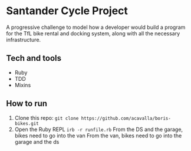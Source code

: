 # Santander Cycle Project #

A progressive challenge to model how a developer would build a program for the TfL bike rental and docking system, along with all the necessary infrastructure.

## Tech and tools ##

- Ruby
- TDD
- Mixins

## How to run

1. Clone this repo: `git clone https://github.com/acavalla/boris-bikes.git`
2. Open the Ruby REPL `irb -r runfile.rb`
From the DS and the garage, bikes need to go into the van
From the van, bikes need to go into the garage and the ds
